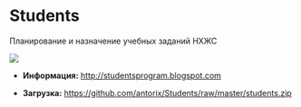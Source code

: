 # Students

Планирование и назначение учебных заданий НХЖС

![](https://4.bp.blogspot.com/-EbSgC20Oj2I/WcwH0N5ACxI/AAAAAAABVBw/M4HZJwrweN0y-PrAUcp2i8_5802U7dDXQCLcBGAs/s1600/screenshot.png)

* **Информация:**
http://studentsprogram.blogspot.com

* **Загрузка:**
https://github.com/antorix/Students/raw/master/students.zip
